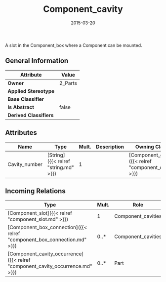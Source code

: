 ﻿---
title: Component_cavity
toc: false
type: specs
date: "2015-03-20"
draft: false
specification: KBL
version: 2.4.sr1
documentType: "Recommendation"
elementType: Class
classes:
  - Component_cavity
menu_name: kbl-2.4.sr1
---
A slot in the Component_box where a Component can be mounted.

## General Information

| Attribute               | Value |
|-------------------------|-------|
| **Owner**               | 2_Parts |
| **Applied Stereotype**  |   |
| **Base Classifier**     |   |
| **Is Abstract**         | false |
| **Derived Classifiers** |   |

## Attributes
|  Name  |  Type  |  Mult.  |  Description  |  Owning Classifier  |
|--------|--------|---------|---------------|--------------|
|Cavity_number | [String]({{< relref "string.md" >}}) | 1 |  | [Component_cavity]({{< relref "component_cavity.md" >}}) |

##  Incoming Relations
|    Type  |   Mult.  |   Role    |   Mult.   |   Description  |
|----------|----------|-----------|-----------|----------------|
| [Component_slot]({{< relref "component_slot.md" >}}) | 1 | Component_cavities | 0..* |  |
| [Component_box_connection]({{< relref "component_box_connection.md" >}}) | 0..* | Component_cavities | 0..* |  |
| [Component_cavity_occurrence]({{< relref "component_cavity_occurrence.md" >}}) | 0..* | Part | 1 |  |
